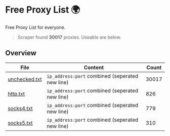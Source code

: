 
# Free Proxy List 🌍

Free Proxy List for everyone.
> Scraper found **30017** proxies. Useable are below.

## Overview

|File|Content|Count|
|----|-------|-----|
|[unchecked.txt](https://raw.githubusercontent.com/yemixzy/proxy-list/main/proxies/unchecked.txt)|`ip_address:port` combined (seperated new line)|30017|
|[http.txt](https://raw.githubusercontent.com/yemixzy/proxy-list/main/proxies/http.txt)|`ip_address:port` combined (seperated new line)|826|
|[socks4.txt](https://raw.githubusercontent.com/yemixzy/proxy-list/main/proxies/socks4.txt)|`ip_address:port` combined (seperated new line)|779|
|[socks5.txt](https://raw.githubusercontent.com/yemixzy/proxy-list/main/proxies/socks5.txt)|`ip_address:port` combined (seperated new line)|310|

